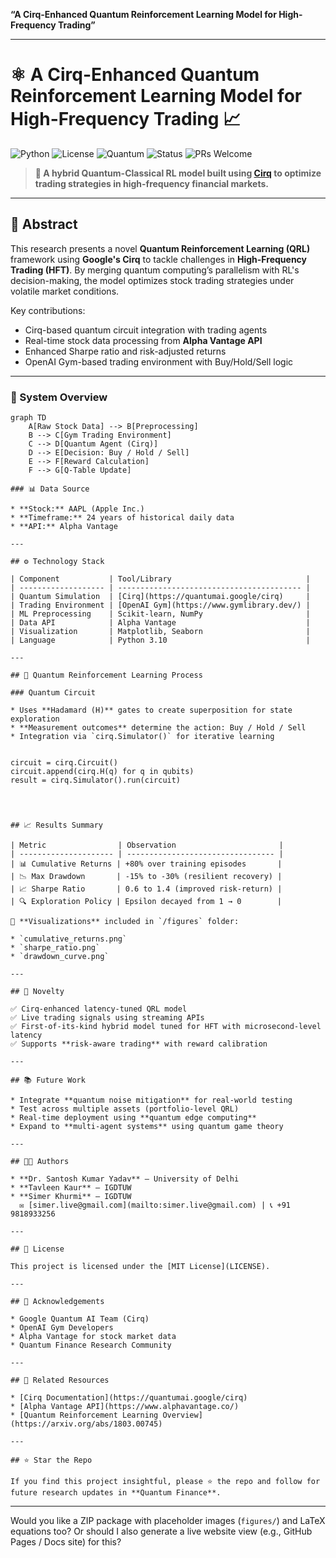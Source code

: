 

**“A Cirq-Enhanced Quantum Reinforcement Learning Model for High-Frequency Trading”**

---


# ⚛️ A Cirq-Enhanced Quantum Reinforcement Learning Model for High-Frequency Trading 📈

![Python](https://img.shields.io/badge/Python-3.10-blue.svg)
![License](https://img.shields.io/badge/License-MIT-green.svg)
![Quantum](https://img.shields.io/badge/Quantum-Cirq-ff69b4)
![Status](https://img.shields.io/badge/Status-Research%20Prototype-yellow)
![PRs Welcome](https://img.shields.io/badge/PRs-welcome-brightgreen.svg)

> **🚀 A hybrid Quantum-Classical RL model built using [Cirq](https://quantumai.google/cirq) to optimize trading strategies in high-frequency financial markets.**

---

## 📜 Abstract

This research presents a novel **Quantum Reinforcement Learning (QRL)** framework using **Google's Cirq** to tackle challenges in **High-Frequency Trading (HFT)**. By merging quantum computing’s parallelism with RL's decision-making, the model optimizes stock trading strategies under volatile market conditions.

Key contributions:
- Cirq-based quantum circuit integration with trading agents
- Real-time stock data processing from **Alpha Vantage API**
- Enhanced Sharpe ratio and risk-adjusted returns
- OpenAI Gym-based trading environment with Buy/Hold/Sell logic

---

### 🔧 System Overview

```mermaid
graph TD
    A[Raw Stock Data] --> B[Preprocessing]
    B --> C[Gym Trading Environment]
    C --> D[Quantum Agent (Cirq)]
    D --> E[Decision: Buy / Hold / Sell]
    E --> F[Reward Calculation]
    F --> G[Q-Table Update]

### 📊 Data Source

* **Stock:** AAPL (Apple Inc.)
* **Timeframe:** 24 years of historical daily data
* **API:** Alpha Vantage

---

## ⚙️ Technology Stack

| Component           | Tool/Library                              |
| ------------------- | ----------------------------------------- |
| Quantum Simulation  | [Cirq](https://quantumai.google/cirq)     |
| Trading Environment | [OpenAI Gym](https://www.gymlibrary.dev/) |
| ML Preprocessing    | Scikit-learn, NumPy                       |
| Data API            | Alpha Vantage                             |
| Visualization       | Matplotlib, Seaborn                       |
| Language            | Python 3.10                               |

---

## 🔁 Quantum Reinforcement Learning Process

### Quantum Circuit

* Uses **Hadamard (H)** gates to create superposition for state exploration
* **Measurement outcomes** determine the action: Buy / Hold / Sell
* Integration via `cirq.Simulator()` for iterative learning


circuit = cirq.Circuit()
circuit.append(cirq.H(q) for q in qubits)
result = cirq.Simulator().run(circuit)




## 📈 Results Summary

| Metric                | Observation                       |
| --------------------- | --------------------------------- |
| 📊 Cumulative Returns | +80% over training episodes       |
| 📉 Max Drawdown       | -15% to -30% (resilient recovery) |
| 📈 Sharpe Ratio       | 0.6 to 1.4 (improved risk-return) |
| 🔍 Exploration Policy | Epsilon decayed from 1 → 0        |

📌 **Visualizations** included in `/figures` folder:

* `cumulative_returns.png`
* `sharpe_ratio.png`
* `drawdown_curve.png`

---

## 🌟 Novelty

✅ Cirq-enhanced latency-tuned QRL model
✅ Live trading signals using streaming APIs
✅ First-of-its-kind hybrid model tuned for HFT with microsecond-level latency
✅ Supports **risk-aware trading** with reward calibration

---

## 📚 Future Work

* Integrate **quantum noise mitigation** for real-world testing
* Test across multiple assets (portfolio-level QRL)
* Real-time deployment using **quantum edge computing**
* Expand to **multi-agent systems** using quantum game theory

---

## 🧑‍💻 Authors

* **Dr. Santosh Kumar Yadav** – University of Delhi
* **Tavleen Kaur** – IGDTUW
* **Simer Khurmi** – IGDTUW
  ✉️ [simer.live@gmail.com](mailto:simer.live@gmail.com) | 📞 +91 9818933256

---

## 📄 License

This project is licensed under the [MIT License](LICENSE).

---

## 🙌 Acknowledgements

* Google Quantum AI Team (Cirq)
* OpenAI Gym Developers
* Alpha Vantage for stock market data
* Quantum Finance Research Community

---

## 🔗 Related Resources

* [Cirq Documentation](https://quantumai.google/cirq)
* [Alpha Vantage API](https://www.alphavantage.co/)
* [Quantum Reinforcement Learning Overview](https://arxiv.org/abs/1803.00745)

---

## ⭐️ Star the Repo

If you find this project insightful, please ⭐ the repo and follow for future research updates in **Quantum Finance**.

```

---

Would you like a ZIP package with placeholder images (`figures/`) and LaTeX equations too? Or should I also generate a live website view (e.g., GitHub Pages / Docs site) for this?
```

